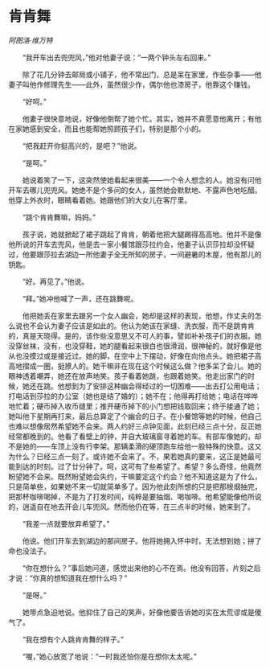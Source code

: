 # 肯肯舞

*阿图洛·维万特*

　　“我开车出去兜兜风，”他对他妻子说：“一两个钟头左右回来。”

　　除了花几分钟去邮局或小铺子，他不常出门，总是呆在家里，作些杂事——他妻子叫他作修理先生——此外，虽然很少作，偶尔他也漆房子，他靠这个赚钱。

　　“好呵。”

　　他妻子很快意地说，好像他倒帮了她个忙。其实，她并不真愿意他离开；有他在家她感到安全，而且也能帮她照顾孩子们，特别是那个小的。

　　“把我赶开你挺高兴的，是吧？”他说。

　　“是呵。”

　　她说着笑了一下，这突然使她看起来很美——一个令人想念的人。她没有问他开车去哪儿兜兜风。她绝不是个多问的女人，虽然她会默默地、不露声色地吃醋。他穿上外衣时，眼睛看着她。她跟他们的大女儿在客厅里。

　　“跳个肯肯舞嘛，妈妈。”

　　孩子说，她就掀起了裙子跳起了肯肯，朝着他把大腿踢得高高地。他并不是像他所说的开车去兜风，他是去一家小餐馆跟莎拉约会，他妻子认识莎拉却没怀疑过，他要跟莎拉去湖边一所他妻子全无所知的房子，一间避暑的木屋，他有那儿的钥匙。

　　“好。再见了。”他说。

　　“拜。”她冲他喊了一声，还在跳舞呢。

　　他把她丢在家里去跟另一个女人幽会，她却是这样的表现，他想，作丈夫的怎么说也不会认为妻子应该是如此的。他认为她该在家缝、洗衣服，而不是跳肯肯的，真是天晓得。是的，该作些没意思又不可人的事，譬如补补孩子们的衣服。她没穿丝袜，没有，也没穿鞋，她的腿看起来很白也很滑润，很神秘的，就好像是他从也没摸过或是接近过。她的脚，在空中上下摆动，好像在向他点头。她把裙子高高地摺成一圈，挺撩人的。她干嘛非在现在这个时候这么做？他多呆了会儿。她的眼神透着嘲弄，她还在放声地笑。孩子看着她跳，也跟着她笑。他走出家门的时候，她还在跳。他想到为了安排这种幽会得经过的一切困难——出去打公用电话；打电话到莎拉的办公室（她也是结了婚的）；她不在；他得再打给她；电话在哗哗地忙着；硬币掉入收币缝里；推开硬币掉下的小门想把钱取回来；终于接通了她；她叫他下星期再打来，最后总算定了个幽会的日子。在小餐馆等她的时候，他自己也难以想像居然希望她不会来。两人约好三点钟见面，此刻已经三点十分，反正她经常都晚到的。他看了看壁上的钟，并自大玻璃窗寻着她的车。有部车像她的，却不是她的——车顶上没有行李架。那辆柔滑的硬顶跑车给他一股特殊的快意。这又为什么？已经三点一刻了。或许她不会来了。不，果若她真的要来，这正是她最可能到达的时刻。过了廿分钟了。呵，这可有了些希望了。希望？多么奇怪，他竟然盼望她不会来。既然盼望她会失约，干嘛要定这个约会？他不知道这是为了什么，只是简单些，如果她不来一切就简单多了。因为他此刻所想的只是把那根烟抽完，把那杯咖啡喝掉，不是为了打发时间，纯粹是要抽烟、喝咖啡。他希望能像他所说的，逍遥自在地去开会儿车兜风。然而他仍在等，在三点半的时候，她来到了。

　　“我差一点就要放弃希望了。”

　　他说。他们开车去到湖边的那间房子。他将她拥入怀中时，无法想到她；拼了命也没法子。

　　“你在想什么？”事后她问道，感觉出来他的心不在焉。他没有回答，片刻之后才说：“你真的想知道我在想什么吗？”

　　“是呀。”

　　她带点急迫地说。他抑住了自己的笑声，好像他要告诉她的实在太荒谬或是傻气了。

　　“我在想有个人跳肯肯舞的样子。”

　　“喔，”她心放宽了地说：“一时我还怕你是在想你太太呢。”
